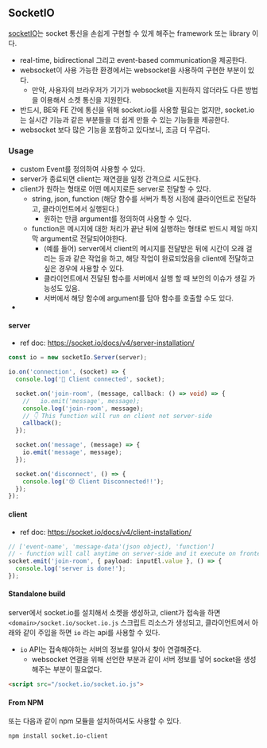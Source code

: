 ## SocketIO

[socketIO](https://socket.io)는 socket 통신을 손쉽게 구현할 수 있게 해주는 framework 또는 library 이다.

- real-time, bidirectional 그리고 event-based communication을 제공한다.
- websocket이 사용 가능한 환경에서는 websocket을 사용하여 구현한 부분이 있다.
  - 만약, 사용자의 브라우저가 기기가 websocket을 지원하지 않더라도 다른 방법을 이용해서 소켓 통신을 지원한다.
- 반드시, BE와 FE 간에 통신을 위해 socket.io를 사용할 필요는 없지만, socket.io는 실시간 기능과 같은 부분들을 더 쉽게 만들 수 있는 기능들을 제공한다.
- websocket 보다 많은 기능을 포함하고 있다보니, 조금 더 무겁다.

### Usage

- custom Event를 정의하여 사용할 수 있다.
- server가 종료되면 client는 재연결을 일정 간격으로 시도한다.
- client가 원하는 형태로 어떤 메시지로든 server로 전달할 수 있다.
  - string, json, function (해당 함수를 서버가 특정 시점에 클라이언트로 전달하고, 클라이언트에서 실행된다.)
    - 원하는 만큼 argument를 정의하여 사용할 수 있다.
  - function은 메시지에 대한 처리가 끝난 뒤에 실행하는 형태로 반드시 제일 마지막 argument로 전달되어야한다.
    - (예를 들어) server에서 client의 메시지를 전달받은 뒤에 시간이 오래 걸리는 등과 같은 작업을 하고, 해당 작업이 완료되었음을 client에 전달하고 싶은 경우에 사용할 수 있다.
    - 클라이언트에서 전달된 함수를 서버에서 실행 할 때 보안의 이슈가 생길 가능성도 있음.
    - 서버에서 해당 함수에 argument를 담아 함수를 호출할 수도 있다.
-

#### server

- ref doc: https://socket.io/docs/v4/server-installation/

```typescript
const io = new socketIo.Server(server);

io.on('connection', (socket) => {
  console.log('🤗 Client connected', socket);

  socket.on('join-room', (message, callback: () => void) => {
    //   io.emit('message', message);
    console.log('join-room', message);
    // 👇 This function will run on client not server-side
    callback();
  });

  socket.on('message', (message) => {
    io.emit('message', message);
  });

  socket.on('disconnect', () => {
    console.log('😢 Client Disconnected!!');
  });
});
```

#### client

- ref doc: https://socket.io/docs/v4/client-installation/

```typescript
// ['event-name', 'message-data'(json object), 'function']
// - function will call anytime on server-side and it execute on frontend side
socket.emit('join-room', { payload: inputEl.value }, () => {
  console.log('server is done!');
});
```

#### Standalone build

server에서 socket.io를 설치해서 소켓을 생성하고, client가 접속을 하면 `<domain>/socket.io/socket.io.js` 스크립트 리소스가 생성되고, 클라이언트에서 아래와 같이 주입을 하면 `io` 라는 api를 사용할 수 있다.

- `io` API는 접속해야하는 서버의 정보를 알아서 찾아 연결해준다.
  - websocket 연결을 위해 선언한 부분과 같이 서버 정보를 넣어 socket을 생성해주는 부분이 필요없다.

```html
<script src="/socket.io/socket.io.js">
```

#### From NPM

또는 다음과 같이 npm 모듈을 설치하여서도 사용할 수 있다.

```bash
npm install socket.io-client
```

